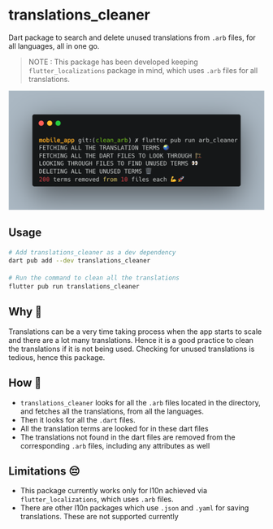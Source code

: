 # translations_cleaner

Dart package to search and delete unused translations from `.arb` files, for all languages, all in one go.

> NOTE : This package has been developed keeping `flutter_localizations` package in mind, which uses `.arb` files for all translations.

![Package in action](https://github.com/Chinmay-KB/translations_cleaner/blob/main/images/terminal.png?raw=true)

## Usage

```sh
# Add translations_cleaner as a dev dependency
dart pub add --dev translations_cleaner

# Run the command to clean all the translations
flutter pub run translations_cleaner
```

## Why 🤔

Translations can be a very time taking process when the app starts to scale and there are a lot many translations.
Hence it is a good practice to clean the translations if it is not being used.
Checking for unused translations is tedious, hence this package.

## How 🤖

- `translations_cleaner` looks for all the `.arb` files located in the directory, and fetches all the translations, from all the languages.
- Then it looks for all the `.dart` files.
- All the translation terms are looked for in these dart files
- The translations not found in the dart files are removed from the corresponding `.arb` files, including any attributes as well

## Limitations 😔

- This package currently works only for l10n achieved via `flutter_localizations`, which uses `.arb` files.
- There are other l10n packages which use `.json` and `.yaml` for saving translations. These are not supported currently
